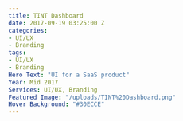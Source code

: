 ```yaml
---
title: TINT Dashboard
date: 2017-09-19 03:25:00 Z
categories:
- UI/UX
- Branding
tags:
- UI/UX
- Branding
Hero Text: "​​UI for a SaaS product"
Year: Mid 2017
Services: UI/UX, Branding
Featured Image: "/uploads/TINT%20Dashboard.png"
Hover Background: "#30ECCE"
---
```


